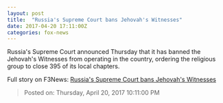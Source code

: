 ```yaml
---
layout: post
title:  "Russia's Supreme Court bans Jehovah's Witnesses"
date: 2017-04-20 17:11:00Z
categories: fox-news
---
```


Russia's Supreme Court announced Thursday that it has banned the Jehovah's Witnesses from operating in the country, ordering the religious group to close 395 of its local chapters.


Full story on F3News: [Russia's Supreme Court bans Jehovah's Witnesses](http://www.f3nws.com/n/sJrvMD)

> Posted on: Thursday, April 20, 2017 10:11:00 PM
